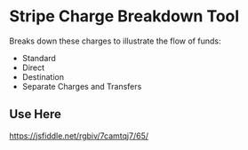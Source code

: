 # Stripe Charge Breakdown Tool

Breaks down these charges to illustrate the flow of funds:

- Standard
- Direct
- Destination
- Separate Charges and Transfers

## Use Here

https://jsfiddle.net/rgbiv/7camtqj7/65/
